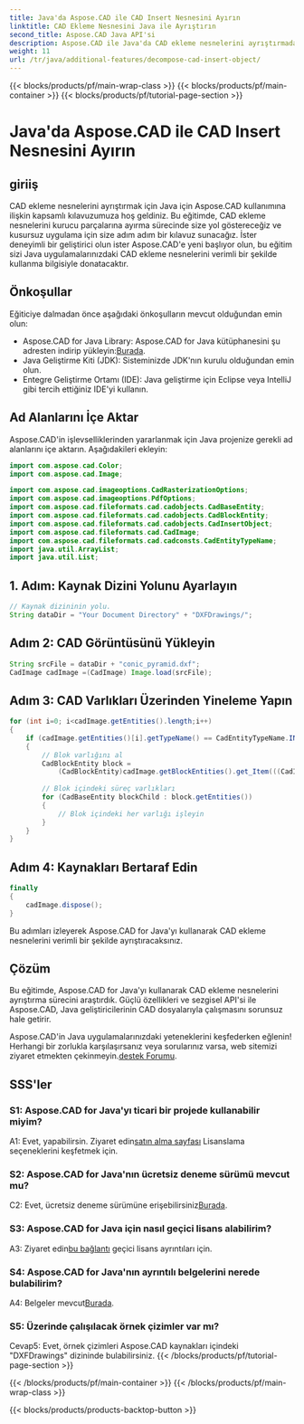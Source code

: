 ```yaml
---
title: Java'da Aspose.CAD ile CAD Insert Nesnesini Ayırın
linktitle: CAD Ekleme Nesnesini Java ile Ayrıştırın
second_title: Aspose.CAD Java API'si
description: Aspose.CAD ile Java'da CAD ekleme nesnelerini ayrıştırmada ustalaşın. Verimli kullanım için adım adım kılavuzumuzu izleyin. CAD manipülasyonu dünyasına dalın.
weight: 11
url: /tr/java/additional-features/decompose-cad-insert-object/
---
```


{{< blocks/products/pf/main-wrap-class >}}
{{< blocks/products/pf/main-container >}}
{{< blocks/products/pf/tutorial-page-section >}}

# Java'da Aspose.CAD ile CAD Insert Nesnesini Ayırın

## giriiş

CAD ekleme nesnelerini ayrıştırmak için Java için Aspose.CAD kullanımına ilişkin kapsamlı kılavuzumuza hoş geldiniz. Bu eğitimde, CAD ekleme nesnelerini kurucu parçalarına ayırma sürecinde size yol göstereceğiz ve kusursuz uygulama için size adım adım bir kılavuz sunacağız. İster deneyimli bir geliştirici olun ister Aspose.CAD'e yeni başlıyor olun, bu eğitim sizi Java uygulamalarınızdaki CAD ekleme nesnelerini verimli bir şekilde kullanma bilgisiyle donatacaktır.

## Önkoşullar

Eğiticiye dalmadan önce aşağıdaki önkoşulların mevcut olduğundan emin olun:

- Aspose.CAD for Java Library: Aspose.CAD for Java kütüphanesini şu adresten indirip yükleyin:[Burada](https://releases.aspose.com/cad/java/).
- Java Geliştirme Kiti (JDK): Sisteminizde JDK'nın kurulu olduğundan emin olun.
- Entegre Geliştirme Ortamı (IDE): Java geliştirme için Eclipse veya IntelliJ gibi tercih ettiğiniz IDE'yi kullanın.

## Ad Alanlarını İçe Aktar

Aspose.CAD'in işlevselliklerinden yararlanmak için Java projenize gerekli ad alanlarını içe aktarın. Aşağıdakileri ekleyin:

```java
import com.aspose.cad.Color;
import com.aspose.cad.Image;

import com.aspose.cad.imageoptions.CadRasterizationOptions;
import com.aspose.cad.imageoptions.PdfOptions;
import com.aspose.cad.fileformats.cad.cadobjects.CadBaseEntity;
import com.aspose.cad.fileformats.cad.cadobjects.CadBlockEntity;
import com.aspose.cad.fileformats.cad.cadobjects.CadInsertObject;
import com.aspose.cad.fileformats.cad.CadImage;
import com.aspose.cad.fileformats.cad.cadconsts.CadEntityTypeName;
import java.util.ArrayList;
import java.util.List;
```

## 1. Adım: Kaynak Dizini Yolunu Ayarlayın

```java
// Kaynak dizininin yolu.
String dataDir = "Your Document Directory" + "DXFDrawings/";
```

## Adım 2: CAD Görüntüsünü Yükleyin

```java
String srcFile = dataDir + "conic_pyramid.dxf";
CadImage cadImage =(CadImage) Image.load(srcFile);
```

## Adım 3: CAD Varlıkları Üzerinden Yineleme Yapın

```java
for (int i=0; i<cadImage.getEntities().length;i++)
{
    if (cadImage.getEntities()[i].getTypeName() == CadEntityTypeName.INSERT)
    {
        // Blok varlığını al
        CadBlockEntity block =
            (CadBlockEntity)cadImage.getBlockEntities().get_Item(((CadInsertObject)cadImage.getEntities()[i]).getName());
            
        // Blok içindeki süreç varlıkları
        for (CadBaseEntity blockChild : block.getEntities())
        {
            // Blok içindeki her varlığı işleyin
        }
    }
}
```

## Adım 4: Kaynakları Bertaraf Edin

```java
finally
{
    cadImage.dispose();
}
```

Bu adımları izleyerek Aspose.CAD for Java'yı kullanarak CAD ekleme nesnelerini verimli bir şekilde ayrıştıracaksınız.

## Çözüm

Bu eğitimde, Aspose.CAD for Java'yı kullanarak CAD ekleme nesnelerini ayrıştırma sürecini araştırdık. Güçlü özellikleri ve sezgisel API'si ile Aspose.CAD, Java geliştiricilerinin CAD dosyalarıyla çalışmasını sorunsuz hale getirir.

 Aspose.CAD'in Java uygulamalarınızdaki yeteneklerini keşfederken eğlenin! Herhangi bir zorlukla karşılaşırsanız veya sorularınız varsa, web sitemizi ziyaret etmekten çekinmeyin.[destek Forumu](https://forum.aspose.com/c/cad/19).

## SSS'ler

### S1: Aspose.CAD for Java'yı ticari bir projede kullanabilir miyim?

 A1: Evet, yapabilirsin. Ziyaret edin[satın alma sayfası](https://purchase.aspose.com/buy) Lisanslama seçeneklerini keşfetmek için.

### S2: Aspose.CAD for Java'nın ücretsiz deneme sürümü mevcut mu?

 C2: Evet, ücretsiz deneme sürümüne erişebilirsiniz[Burada](https://releases.aspose.com/).

### S3: Aspose.CAD for Java için nasıl geçici lisans alabilirim?

 A3: Ziyaret edin[bu bağlantı](https://purchase.aspose.com/temporary-license/) geçici lisans ayrıntıları için.

### S4: Aspose.CAD for Java'nın ayrıntılı belgelerini nerede bulabilirim?

 A4: Belgeler mevcut[Burada](https://reference.aspose.com/cad/java/).

### S5: Üzerinde çalışılacak örnek çizimler var mı?

Cevap5: Evet, örnek çizimleri Aspose.CAD kaynakları içindeki "DXFDrawings" dizininde bulabilirsiniz.
{{< /blocks/products/pf/tutorial-page-section >}}

{{< /blocks/products/pf/main-container >}}
{{< /blocks/products/pf/main-wrap-class >}}

{{< blocks/products/products-backtop-button >}}
